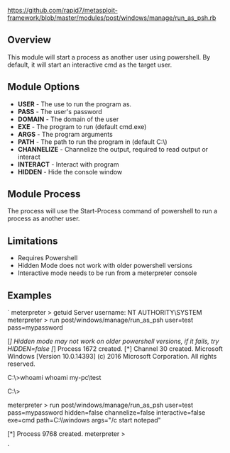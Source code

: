 https://github.com/rapid7/metasploit-framework/blob/master/modules/post/windows/manage/run_as_psh.rb

## Overview
This module will start a process as another user using powershell.
By default, it will start an interactive cmd as the target user.

## Module Options
- **USER** - The use to run the program as. 
- **PASS** - The user's password  
- **DOMAIN** - The domain of the user
- **EXE** - The program to run (default cmd.exe)
- **ARGS** - The program arguments 
- **PATH** - The path to run the program in (default C:\\)
- **CHANNELIZE** - Channelize the output, required to read output or interact
- **INTERACT** - Interact with program
- **HIDDEN** - Hide the console window

## Module Process
The process will use the Start-Process command of powershell to run a process as another user.

## Limitations
- Requires Powershell
- Hidden Mode does not work with older powershell versions
- Interactive mode needs to be run from a meterpreter console

## Examples

`
meterpreter > getuid
Server username: NT AUTHORITY\SYSTEM
meterpreter > run post/windows/manage/run_as_psh user=test pass=mypassword

[*] Hidden mode may not work on older powershell versions, if it fails, try HIDDEN=false
[*] Process 1672 created.
[*] Channel 30 created.
Microsoft Windows [Version 10.0.14393]
(c) 2016 Microsoft Corporation. All rights reserved.

C:\\>whoami
whoami
my-pc\test

C:\\>

meterpreter > run post/windows/manage/run_as_psh user=test pass=mypassword hidden=false channelize=false interactive=false exe=cmd path=C:\\\\windows args="/c start notepad"

[*] Process 9768 created.
meterpreter > 

`
